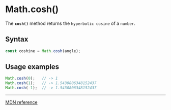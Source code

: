 # Math.cosh()

The **`cosh()`** method returns the `hyperbolic cosine` of a `number`.

## Syntax

```js
const coshine = Math.cosh(angle);
```

## Usage examples

```js
Math.cosh(0);   // -> 1
Math.cosh(1);   // -> 1.5430806348152437
Math.cosh(-1);  // -> 1.5430806348152437
```

---

[MDN reference](https://developer.mozilla.org/en-US/docs/Web/JavaScript/Reference/Global_Objects/Math/cosh)
